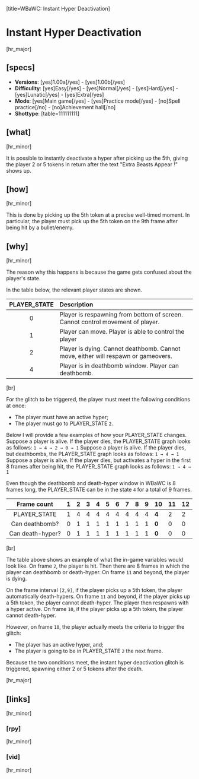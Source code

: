 [title=WBaWC: Instant Hyper Deactivation]
# Instant Hyper Deactivation
[hr_major]
## [specs]

* **Versions**: [yes]1.00a[/yes] - [yes]1.00b[/yes]
* **Difficullty**: [yes]Easy[/yes] - [yes]Normal[/yes] - [yes]Hard[/yes] - [yes]Lunatic[/yes] - [yes]Extra[/yes]
* **Mode**: [yes]Main game[/yes] -  [yes]Practice mode[/yes] - [no]Spell practice[/no] - [no]Achievement hall[/no]
* **Shottype**: [table=111111111]


## [what] 
[hr_minor]

It is possible to instantly deactivate a hyper after picking up the 5th, giving the player 2 or 5 tokens in return after the text "Extra Beasts Appear !" shows up.

## [how]
[hr_minor]

This is done by picking up the 5th token at a precise well-timed moment. In particular, the player must pick up the 5th token on the 9th frame after being hit by a bullet/enemy.


## [why]
[hr_minor]

The reason why this happens is because the game gets confused about the player's state.

In the table below, the relevant player states are shown.

| PLAYER_STATE | Description |
|:------------:|:-----------|
|       0      | Player is respawning from bottom of screen. Cannot control movement of player. |
|       1      | Player can move. Player is able to control the player|
|       2      | Player is dying. Cannot deathbomb. Cannot move, either will respawn or gameovers.|
|       4      | Player is in deathbomb window. Player can deathbomb.|
[br]

For the glitch to be triggered, the player must meet the following conditions at once:
+ The player must have an active hyper;
+ The player must go to PLAYER_STATE ``2``.

Below I will provide a few examples of how your PLAYER\_STATE changes.
Suppose a player is alive. If the player dies, the PLAYER\_STATE graph looks as follows:
``1 → 4 → 2 → 0 → 1``
Suppose a player is alive. If the player dies, but deathbombs, the PLAYER\_STATE graph looks as follows:
``1 → 4 → 1``
Suppose a player is alive. If the player dies, but activates a hyper in the first 8 frames after being hit, the PLAYER\_STATE graph looks as follows:
``1 → 4 → 1``

Even though the deathbomb and death-hyper window in WBaWC is 8 frames long, the PLAYER\_STATE can be in the state ``4`` for a total of 9 frames.

|  Frame count | 1 | 2 | 3 | 4 | 5 | 6 | 7 | 8 | 9 | **10** | 11 | 12 |
|:------------:|---|---|---|---|---|---|---|---|---|----|----|----|
| PLAYER_STATE | 1 | 4 | 4 | 4 | 4 | 4 | 4 | 4 | 4 | **4**  | 2  | 2 |
| Can deathbomb? | 0 | 1 | 1 | 1 | 1 | 1 | 1 | 1 | 1 | **0**  | 0  | 0  |
| Can death-hyper? | 0 | 1 | 1 | 1 | 1 | 1 | 1 | 1 | 1 | **0**  | 0  | 0  |
[br]

The table above shows an example of what the in-game variables would look like. 
On frame ``2``, the player is hit. Then there are 8 frames in which the player can deathbomb or death-hyper. On frame ``11`` and beyond, the player is dying.

On the frame interval ``[2,9]``, if the player picks up a 5th token, the player automatically death-hypers. 
On frame ``11`` and beyond, if the player picks up a 5th token, the player cannot death-hyper. The player then respawns with a hyper active.
On frame ``10``, if the player picks up a 5th token, the player cannot death-hyper.

However, on frame ``10``, the player actually meets the criteria to trigger the glitch:
+ The player has an active hyper, and;
+ The player is going to be in PLAYER_STATE ``2`` the next frame.

Because the two conditions meet, the instant hyper deactivation glitch is triggered, spawning either 2 or 5 tokens after the death.


[hr_major]
## [links]
[hr_minor]
### [rpy]
[hr_minor]
### [vid]
[hr_minor]
